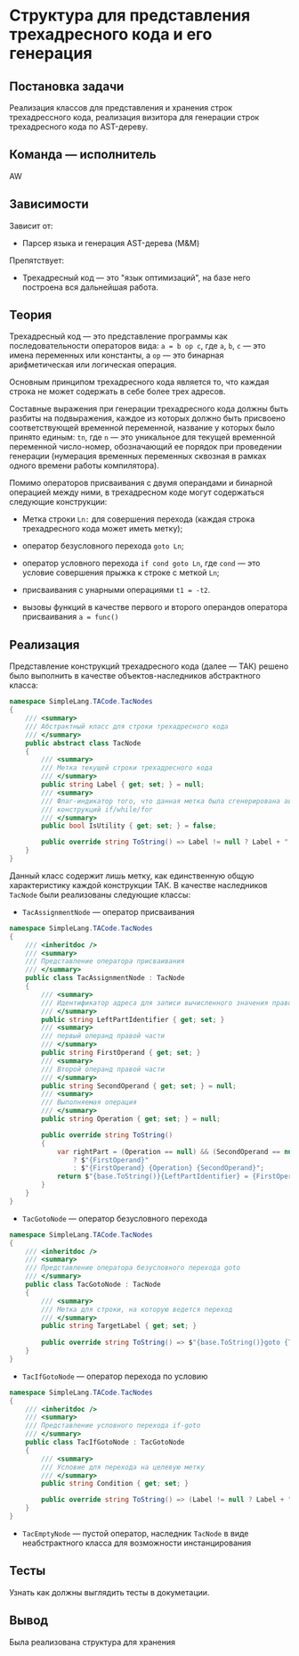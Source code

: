 # Структура для представления трехадресного кода и его генерация

## Постановка задачи

Реализация классов для представления и хранения строк трехадрессного кода, реализация визитора  для генерации строк трехадресного кода по AST-дереву.

## Команда — исполнитель

AW

## Зависимости

Зависит от:

- Парсер языка и генерация AST-дерева (M&M)  

Препятствует:

- Трехадресный код &mdash; это "язык оптимизаций", на базе него построена вся дальнейшая работа.

## Теория

Трехадресный код &mdash; это представление программы как последовательности операторов вида: `a = b op c`, где `a`, `b`, `c` &mdash; это имена переменных или константы, а `op` &mdash; это бинарная арифметическая или логическая операция.

Основным принципом трехадресного кода является то, что каждая строка не может содержать в себе более трех адресов.

Составные выражения при генерации трехадресного кода должны быть разбиты на подвыражения, каждое из которых должно быть присвоено соответствующей временной переменной, название у которых было принято единым: `tn`, где `n` &mdash; это уникальное для текущей временной переменной число-номер, обозначающий ее порядок при проведении генерации (нумерация временных переменных сквозная в рамках одного времени работы компилятора).

Помимо операторов присваивания с двумя операндами и бинарной операцией между ними, в трехадресном коде могут содержаться следующие конструкции:

- Метка строки `Ln:` для совершения перехода (каждая строка трехадресного кода может иметь метку);

- оператор безусловного перехода `goto Ln`;

- оператор условного перехода `if cond goto Ln`, где `cond` &mdash; это условие совершения прыжка к строке с меткой `Ln`;

- присваивания с унарными операциями `t1 = -t2`.

- вызовы функций в качестве первого и второго операндов оператора присваивания `a = func()`

## Реализация

Представление конструкций трехадресного кода (далее &mdash; ТАК) решено было выполнить в качестве объектов-наследников абстрактного класса:

```csharp
namespace SimpleLang.TACode.TacNodes
{
    /// <summary>
    /// Абстрактный класс для строки трехадресного кода
    /// </summary>
    public abstract class TacNode
    {
        /// <summary>
        /// Метка текущей строки трехадресного кода
        /// </summary>
        public string Label { get; set; } = null;
        /// <summary>
        /// Флаг-индикатор того, что данная метка была сгенерирована автоматически при обработке
        /// конструкций if/while/for
        /// </summary>
        public bool IsUtility { get; set; } = false;

        public override string ToString() => Label != null ? Label + ": " : "";
    }
}
```
Данный класс содержит лишь метку, как единственную общую характеристику каждой конструкции ТАК.
В качестве наследников `TacNode` были реализованы следующие классы:

- `TacAssignmentNode` &mdash; оператор присваивания

```csharp
namespace SimpleLang.TACode.TacNodes
{
    /// <inheritdoc />
    /// <summary>
    /// Представление оператора присваивания
    /// </summary>
    public class TacAssignmentNode : TacNode
    {
        /// <summary>
        /// Идентификатор адреса для записи вычисленного значения правой части
        /// </summary>
        public string LeftPartIdentifier { get; set; }
        /// <summary>
        /// первый операнд правой части
        /// </summary>
        public string FirstOperand { get; set; }
        /// <summary>
        /// Второй операнд правой части
        /// </summary>
        public string SecondOperand { get; set; } = null;
        /// <summary>
        /// Выполняемая операция
        /// </summary>
        public string Operation { get; set; } = null;

        public override string ToString()
        {
            var rightPart = (Operation == null) && (SecondOperand == null)
                ? $"{FirstOperand}"
                : $"{FirstOperand} {Operation} {SecondOperand}";
            return $"{base.ToString()}{LeftPartIdentifier} = {FirstOperand} {Operation} {SecondOperand}";
        }
    }
}
```

- `TacGotoNode` &mdash; оператор безусловного перехода

```csharp
namespace SimpleLang.TACode.TacNodes
{
    /// <inheritdoc />
    /// <summary>
    /// Представление оператора безусловного перехода goto
    /// </summary>
    public class TacGotoNode : TacNode
    {
        /// <summary>
        /// Метка для строки, на которую ведется переход
        /// </summary>
        public string TargetLabel { get; set; }
        
        public override string ToString() => $"{base.ToString()}goto {TargetLabel}";
    }
}
```

- `TacIfGotoNode` &mdash; оператор перехода по условию

```csharp
namespace SimpleLang.TACode.TacNodes
{
    /// <inheritdoc />
    /// <summary>
    /// Представление условного перехода if-goto
    /// </summary>
    public class TacIfGotoNode : TacGotoNode
    {
        /// <summary>
        /// Условие для перехода на целевую метку
        /// </summary>
        public string Condition { get; set; }

        public override string ToString() => (Label != null ? Label + ": " : "") + $"if {Condition} goto {TargetLabel}";
    }
}
```

- `TacEmptyNode` &mdash; пустой оператор, наследник `TacNode` в виде неабстрактного класса для возможности инстанцирования

## Тесты

Узнать как должны выглядить тесты в докуметации.

## Вывод

Была реализована структура для хранения 
